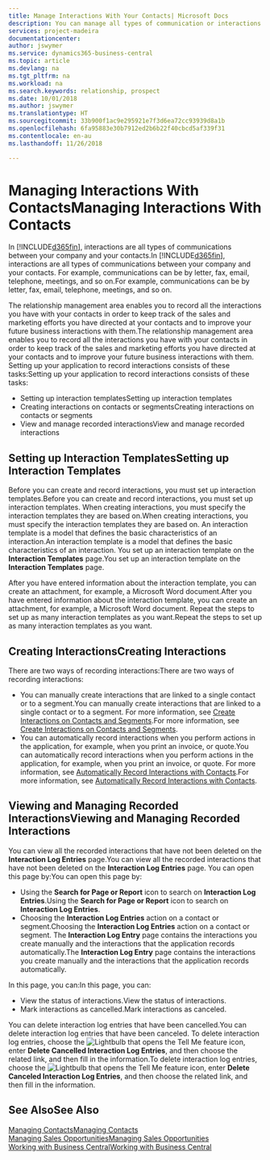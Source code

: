 ```yaml
---
title: Manage Interactions With Your Contacts| Microsoft Docs
description: You can manage all types of communication or interactions between your company and your contacts, for example, letters, phone calls, meetings, and so on.
services: project-madeira
documentationcenter: 
author: jswymer
ms.service: dynamics365-business-central
ms.topic: article
ms.devlang: na
ms.tgt_pltfrm: na
ms.workload: na
ms.search.keywords: relationship, prospect
ms.date: 10/01/2018
ms.author: jswymer
ms.translationtype: HT
ms.sourcegitcommit: 33b900f1ac9e295921e7f3d6ea72cc93939d8a1b
ms.openlocfilehash: 6fa95883e30b7912ed2b6b22f40cbcd5af339f31
ms.contentlocale: en-au
ms.lasthandoff: 11/26/2018

---
```

# <a name="managing-interactions-with-contacts"></a><span data-ttu-id="488c7-103">Managing Interactions With Contacts</span><span class="sxs-lookup"><span data-stu-id="488c7-103">Managing Interactions With Contacts</span></span>
<span data-ttu-id="488c7-104">In [!INCLUDE[d365fin](includes/d365fin_md.md)], interactions are all types of communications between your company and your contacts.</span><span class="sxs-lookup"><span data-stu-id="488c7-104">In [!INCLUDE[d365fin](includes/d365fin_md.md)], interactions are all types of communications between your company and your contacts.</span></span> <span data-ttu-id="488c7-105">For example, communications can be by letter, fax, email, telephone, meetings, and so on.</span><span class="sxs-lookup"><span data-stu-id="488c7-105">For example, communications can be by letter, fax, email, telephone, meetings, and so on.</span></span>

<span data-ttu-id="488c7-106">The relationship management area enables you to record all the interactions you have with your contacts in order to keep track of the sales and marketing efforts you have directed at your contacts and to improve your future business interactions with them.</span><span class="sxs-lookup"><span data-stu-id="488c7-106">The relationship management area enables you to record all the interactions you have with your contacts in order to keep track of the sales and marketing efforts you have directed at your contacts and to improve your future business interactions with them.</span></span> <span data-ttu-id="488c7-107">Setting up your application to record interactions consists of these tasks:</span><span class="sxs-lookup"><span data-stu-id="488c7-107">Setting up your application to record interactions consists of these tasks:</span></span>

* <span data-ttu-id="488c7-108">Setting up interaction templates</span><span class="sxs-lookup"><span data-stu-id="488c7-108">Setting up interaction templates</span></span>  
* <span data-ttu-id="488c7-109">Creating interactions on contacts or segments</span><span class="sxs-lookup"><span data-stu-id="488c7-109">Creating interactions on contacts or segments</span></span>  
* <span data-ttu-id="488c7-110">View and manage recorded interactions</span><span class="sxs-lookup"><span data-stu-id="488c7-110">View and manage recorded interactions</span></span>  

##  <a name="setting-up-interaction-templates"></a><span data-ttu-id="488c7-111">Setting up Interaction Templates</span><span class="sxs-lookup"><span data-stu-id="488c7-111">Setting up Interaction Templates</span></span>
<span data-ttu-id="488c7-112">Before you can create and record interactions, you must set up interaction templates.</span><span class="sxs-lookup"><span data-stu-id="488c7-112">Before you can create and record interactions, you must set up interaction templates.</span></span> <span data-ttu-id="488c7-113">When creating interactions, you must specify the interaction templates they are based on.</span><span class="sxs-lookup"><span data-stu-id="488c7-113">When creating interactions, you must specify the interaction templates they are based on.</span></span> <span data-ttu-id="488c7-114">An interaction template is a model that defines the basic characteristics of an interaction.</span><span class="sxs-lookup"><span data-stu-id="488c7-114">An interaction template is a model that defines the basic characteristics of an interaction.</span></span>
<span data-ttu-id="488c7-115">You set up an interaction template on the **Interaction Templates** page.</span><span class="sxs-lookup"><span data-stu-id="488c7-115">You set up an interaction template on the **Interaction Templates** page.</span></span>

<span data-ttu-id="488c7-116">After you have entered information about the interaction template, you can create an attachment, for example, a Microsoft Word document.</span><span class="sxs-lookup"><span data-stu-id="488c7-116">After you have entered information about the interaction template, you can create an attachment, for example, a Microsoft Word document.</span></span> <span data-ttu-id="488c7-117">Repeat the steps to set up as many interaction templates as you want.</span><span class="sxs-lookup"><span data-stu-id="488c7-117">Repeat the steps to set up as many interaction templates as you want.</span></span>  

## <a name="creating-interactions"></a><span data-ttu-id="488c7-118">Creating Interactions</span><span class="sxs-lookup"><span data-stu-id="488c7-118">Creating Interactions</span></span>
<span data-ttu-id="488c7-119">There are two ways of recording interactions:</span><span class="sxs-lookup"><span data-stu-id="488c7-119">There are two ways of recording interactions:</span></span>

* <span data-ttu-id="488c7-120">You can manually create interactions that are linked to a single contact or to a segment.</span><span class="sxs-lookup"><span data-stu-id="488c7-120">You can manually create interactions that are linked to a single contact or to a segment.</span></span> <span data-ttu-id="488c7-121">For more information, see [Create Interactions on Contacts and Segments](marketing-how-create-interactions.md).</span><span class="sxs-lookup"><span data-stu-id="488c7-121">For more information, see [Create Interactions on Contacts and Segments](marketing-how-create-interactions.md).</span></span>  
* <span data-ttu-id="488c7-122">You can automatically record interactions when you perform actions in the application, for example, when you print an invoice, or quote.</span><span class="sxs-lookup"><span data-stu-id="488c7-122">You can automatically record interactions when you perform actions in the application, for example, when you print an invoice, or quote.</span></span> <span data-ttu-id="488c7-123">For more information, see [Automatically Record Interactions with Contacts](marketing-auto-record-interactions.md).</span><span class="sxs-lookup"><span data-stu-id="488c7-123">For more information, see [Automatically Record Interactions with Contacts](marketing-auto-record-interactions.md).</span></span>

## <a name="viewing-and-managing-recorded-interactions"></a><span data-ttu-id="488c7-124">Viewing and Managing Recorded Interactions</span><span class="sxs-lookup"><span data-stu-id="488c7-124">Viewing and Managing Recorded Interactions</span></span>
<span data-ttu-id="488c7-125">You can view all the recorded interactions that have not been deleted on the **Interaction Log Entries** page.</span><span class="sxs-lookup"><span data-stu-id="488c7-125">You can view all the recorded interactions that have not been deleted on the **Interaction Log Entries** page.</span></span> <span data-ttu-id="488c7-126">You can open this page by:</span><span class="sxs-lookup"><span data-stu-id="488c7-126">You can open this page by:</span></span>

* <span data-ttu-id="488c7-127">Using the **Search for Page or Report** icon to search on **Interaction Log Entries**.</span><span class="sxs-lookup"><span data-stu-id="488c7-127">Using the **Search for Page or Report** icon to search on **Interaction Log Entries**.</span></span>
* <span data-ttu-id="488c7-128">Choosing the **Interaction Log Entries** action on a contact or segment.</span><span class="sxs-lookup"><span data-stu-id="488c7-128">Choosing the **Interaction Log Entries** action on a contact or segment.</span></span>
  <span data-ttu-id="488c7-129">The **Interaction Log Entry** page contains the interactions you create manually and the interactions that the application records automatically.</span><span class="sxs-lookup"><span data-stu-id="488c7-129">The **Interaction Log Entry** page contains the interactions you create manually and the interactions that the application records automatically.</span></span>

<span data-ttu-id="488c7-130">In this page, you can:</span><span class="sxs-lookup"><span data-stu-id="488c7-130">In this page, you can:</span></span>

* <span data-ttu-id="488c7-131">View the status of interactions.</span><span class="sxs-lookup"><span data-stu-id="488c7-131">View the status of interactions.</span></span>
* <span data-ttu-id="488c7-132">Mark interactions as cancelled.</span><span class="sxs-lookup"><span data-stu-id="488c7-132">Mark interactions as canceled.</span></span>

<span data-ttu-id="488c7-133">You can delete interaction log entries that have been cancelled.</span><span class="sxs-lookup"><span data-stu-id="488c7-133">You can delete interaction log entries that have been canceled.</span></span> <span data-ttu-id="488c7-134">To delete interaction log entries, choose the ![Lightbulb that opens the Tell Me feature](media/ui-search/search_small.png "Tell me what you want to do") icon, enter **Delete Cancelled Interaction Log Entries**, and then choose the related link, and then fill in the information.</span><span class="sxs-lookup"><span data-stu-id="488c7-134">To delete interaction log entries, choose the ![Lightbulb that opens the Tell Me feature](media/ui-search/search_small.png "Tell me what you want to do") icon, enter **Delete Canceled Interaction Log Entries**, and then choose the related link, and then fill in the information.</span></span>

## <a name="see-also"></a><span data-ttu-id="488c7-135">See Also</span><span class="sxs-lookup"><span data-stu-id="488c7-135">See Also</span></span>
[<span data-ttu-id="488c7-136">Managing Contacts</span><span class="sxs-lookup"><span data-stu-id="488c7-136">Managing Contacts</span></span>](marketing-contacts.md)  
[<span data-ttu-id="488c7-137">Managing Sales Opportunities</span><span class="sxs-lookup"><span data-stu-id="488c7-137">Managing Sales Opportunities</span></span>](marketing-manage-sales-opportunities.md)  
[<span data-ttu-id="488c7-138">Working with Business Central</span><span class="sxs-lookup"><span data-stu-id="488c7-138">Working with Business Central</span></span>](ui-work-product.md)  

